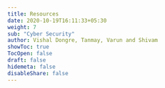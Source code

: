 ```yaml
---
title: Resources
date: 2020-10-19T16:11:33+05:30
weight: 7
sub: "Cyber Security"
author: Vishal Dongre, Tanmay, Varun and Shivam
showToc: true
TocOpen: false
draft: false
hidemeta: false
disableShare: false
---
```

